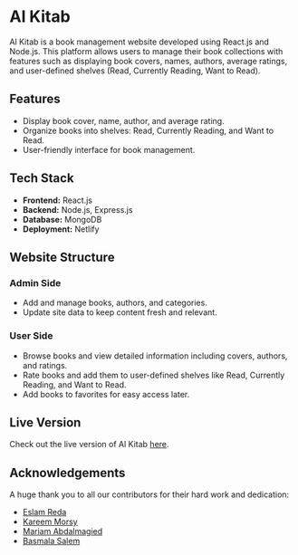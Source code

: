 # Al Kitab

Al Kitab is a book management website developed using React.js and Node.js. This platform allows users to manage their book collections with features such as displaying book covers, names, authors, average ratings, and user-defined shelves (Read, Currently Reading, Want to Read).

## Features

- Display book cover, name, author, and average rating.
- Organize books into shelves: Read, Currently Reading, and Want to Read.
- User-friendly interface for book management.

## Tech Stack

- **Frontend:** React.js
- **Backend:** Node.js, Express.js
- **Database:** MongoDB
- **Deployment:** Netlify

## Website Structure

### Admin Side

- Add and manage books, authors, and categories.
- Update site data to keep content fresh and relevant.

### User Side

- Browse books and view detailed information including covers, authors, and ratings.
- Rate books and add them to user-defined shelves like Read, Currently Reading, and Want to Read.
- Add books to favorites for easy access later.

## Live Version

Check out the live version of Al Kitab [here](https://alkiitab.netlify.app/).

## Acknowledgements

A huge thank you to all our contributors for their hard work and dedication:

- [Eslam Reda](https://github.com/EslamRedaMohamed)
- [Kareem Morsy](https://github.com/KareemMMorsy)
- [Mariam Abdalmagied](https://github.com/mariamabdk3m)
- [Basmala Salem](https://github.com/BasmalaSalem)
